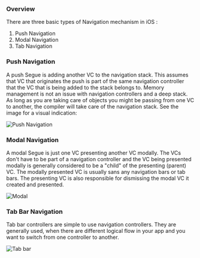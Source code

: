 ### Overview

There are three basic types of Navigation mechanism in iOS :

1. Push Navigation
2. Modal Navigation
3. Tab Navigation

### Push Navigation

A push Segue is adding another VC to the navigation stack. This assumes that VC that originates the push is part of the same navigation controller that the VC that is being added to the stack belongs to. Memory management is not an issue with navigation controllers and a deep stack. As long as you are taking care of objects you might be passing from one VC to another, the compiler will take care of the navigation stack. See the image for a visual indication:

![Push Navigation](https://i.imgur.com/JBrxKdh.gif)

### Modal Navigation

A modal Segue is just one VC presenting another VC modally. The VCs don't have to be part of a navigation controller and the VC being presented modally is generally considered to be a "child" of the presenting (parent) VC. The modally presented VC is usually sans any navigation bars or tab bars. The presenting VC is also responsible for dismissing the modal VC it created and presented.

![Modal](https://i.imgur.com/KpX7FcB.gif)

### Tab Bar Navigation

Tab bar controllers are simple to use navigation controllers. They are generally used, when there are different logical flow in your app and you want to switch from one controller to another.  

![Tab bar](https://i.imgur.com/WhoidE5.gif)
